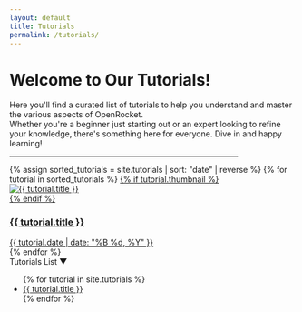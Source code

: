 ```yaml
---
layout: default
title: Tutorials
permalink: /tutorials/
---
```


<!-- Introduction -->
<div class="tutorial-introduction">
  <h1>Welcome to Our Tutorials!</h1>
  <p>Here you'll find a curated list of tutorials to help you understand and master the various aspects of OpenRocket. <br>Whether you're a beginner just starting out or an expert looking to refine your knowledge, there's something here for everyone. Dive in and happy learning!</p>
</div>

<hr style="width: 80%">

<div class="tutorial-container">
  <!-- Tutorial content -->
  <div class="tutorials">
    {% assign sorted_tutorials = site.tutorials | sort: "date" | reverse %}
    {% for tutorial in sorted_tutorials %}
      <a href="{{ tutorial.url }}" class="tutorial-tile">
            {% if tutorial.thumbnail %}
                <div class="tutorial-thumbnail">
                    <img src="{{ tutorial.thumbnail }}" alt="{{ tutorial.title }}">
                </div>
            {% endif %}
            <div class="tutorial-title">
                <h3>{{ tutorial.title }}</h3>
            </div>
            <div class="filler" style="flex-grow: 1;"></div>
            <div class="tutorial-date">{{ tutorial.date | date: "%B %d, %Y" }}</div>
      </a>
    {% endfor %}
  </div>

  <!-- Sidebar with expandable/collapsible list -->
  <div class="tutorial-selection">
    <div class="toggle-list">
      <div class="toggle-header" onclick="toggleList()">
        Tutorials List ▼
      </div>
      <ul id="tutorialsList" class="collapsed">
        {% for tutorial in site.tutorials %}
          <li><a href="{{ tutorial.url }}">{{ tutorial.title }}</a></li>
        {% endfor %}
      </ul>
    </div>
  </div>
</div>

<script>
  function toggleList() {
    var list = document.getElementById('tutorialsList');
    list.classList.toggle('collapsed');
  }
</script>